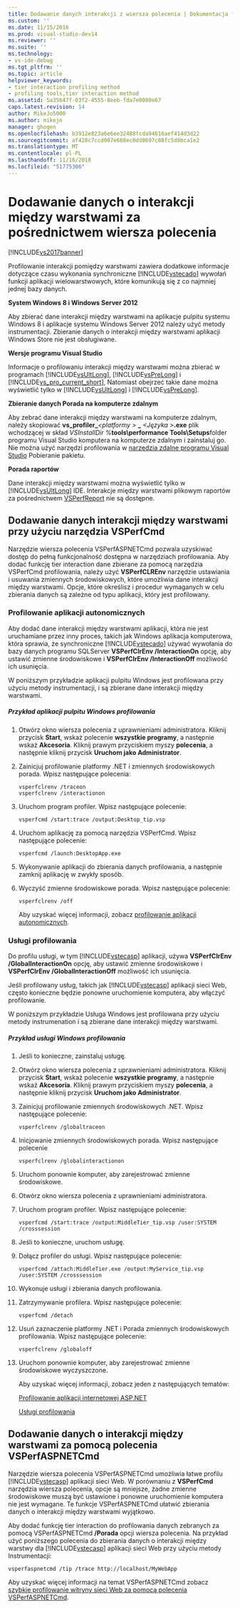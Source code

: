```yaml
---
title: Dodawanie danych interakcji z wiersza polecenia | Dokumentacja firmy Microsoft
ms.custom: ''
ms.date: 11/15/2016
ms.prod: visual-studio-dev14
ms.reviewer: ''
ms.suite: ''
ms.technology:
- vs-ide-debug
ms.tgt_pltfrm: ''
ms.topic: article
helpviewer_keywords:
- tier interaction profiling method
- profiling tools,tier interaction method
ms.assetid: 5a35647f-03f2-4555-8eeb-fda7e0080e67
caps.latest.revision: 14
author: MikeJo5000
ms.author: mikejo
manager: ghogen
ms.openlocfilehash: b3912e823a6e6ee32488fcda94616aef414d3d22
ms.sourcegitcommit: af428c7ccd007e668ec0dd8697c88fc5d8bca1e2
ms.translationtype: MT
ms.contentlocale: pl-PL
ms.lasthandoff: 11/16/2018
ms.locfileid: "51775306"
---
```

# <a name="adding-tier-interaction-data-from-the-command-line"></a>Dodawanie danych o interakcji między warstwami za pośrednictwem wiersza polecenia
[!INCLUDE[vs2017banner](../includes/vs2017banner.md)]

Profilowanie interakcji pomiędzy warstwami zawiera dodatkowe informacje dotyczące czasu wykonania synchroniczne [!INCLUDE[vstecado](../includes/vstecado-md.md)] wywołań funkcji aplikacji wielowarstwowych, które komunikują się z co najmniej jednej bazy danych.  
  
 **System Windows 8 i Windows Server 2012**  
  
 Aby zbierać dane interakcji między warstwami na aplikacje pulpitu systemu Windows 8 i aplikacje systemu Windows Server 2012 należy użyć metody instrumentacji. Zbieranie danych o interakcji między warstwami aplikacji Windows Store nie jest obsługiwane.  
  
 **Wersje programu Visual Studio**  
  
 Informacje o profilowaniu interakcji między warstwami można zbierać w programach [!INCLUDE[vsUltLong](../includes/vsultlong-md.md)], [!INCLUDE[vsPreLong](../includes/vsprelong-md.md)] i [!INCLUDE[vs_pro_current_short](../includes/vs-pro-current-short-md.md)], Natomiast obejrzeć takie dane można wyświetlić tylko w [!INCLUDE[vsUltLong](../includes/vsultlong-md.md)] i [!INCLUDE[vsPreLong](../includes/vsprelong-md.md)].  
  
 **Zbieranie danych Porada na komputerze zdalnym**  
  
 Aby zebrać dane interakcji między warstwami na komputerze zdalnym, należy skopiować **vs\_profiler\_**_\<platformy >_ **\_**  _\<Języka >_**.exe** plik wchodzącej w skład _VSInstallDir %_**tools\performance Tools\Setups**folder programu Visual Studio komputera na komputerze zdalnym i zainstaluj go. Nie można użyć narzędzi profilowania w [narzędzia zdalne programu Visual Studio](http://msdn.microsoft.com/library/90f45630-0d26-4698-8c1f-63f85a12db9c) Pobieranie pakietu.  
  
 **Porada raportów**  
  
 Dane interakcji między warstwami można wyświetlić tylko w [!INCLUDE[vsUltLong](../includes/vsultlong-md.md)] IDE. Interakcje między warstwami plikowym raportów za pośrednictwem [VSPerfReport](../profiling/vsperfreport.md) nie są dostępne.  
  
## <a name="adding-tier-interaction-data-with-vsperfcmd"></a>Dodawanie danych interakcji między warstwami przy użyciu narzędzia VSPerfCmd  
 Narzędzie wiersza polecenia VSPerfASPNETCmd pozwala uzyskiwać dostęp do pełną funkcjonalność dostępna w narzędziach profilowania. Aby dodać funkcję tier interaction dane zbierane za pomocą narzędzia VSPerfCmd profilowania, należy użyć **VSPerfCLREnv** narzędzie ustawiania i usuwania zmiennych środowiskowych, które umożliwia dane interakcji między warstwami. Opcje, które określisz i procedur wymaganych w celu zbierania danych są zależne od typu aplikacji, który jest profilowany.  
  
### <a name="profiling-stand-alone-applications"></a>Profilowanie aplikacji autonomicznych  
 Aby dodać dane interakcji między warstwami aplikacji, która nie jest uruchamiane przez inny proces, takich jak Windows aplikacja komputerowa, która sprawia, że synchroniczne [!INCLUDE[vstecado](../includes/vstecado-md.md)] używać wywołania do bazy danych programu SQLServer **VSPerfClrEnv /InteractionOn** opcję, aby ustawić zmienne środowiskowe i **VSPerfClrEnv /InteractionOff** możliwość ich usunięcia.  
  
 W poniższym przykładzie aplikacji pulpitu Windows jest profilowana przy użyciu metody instrumentacji, i są zbierane dane interakcji między warstwami.  
  
##### <a name="profiling-a-windows-desktop-application-example"></a>Przykład aplikacji pulpitu Windows profilowania  
  
1. Otwórz okno wiersza polecenia z uprawnieniami administratora. Kliknij przycisk **Start**, wskaż polecenie **wszystkie programy**, a następnie wskaż **Akcesoria**. Kliknij prawym przyciskiem myszy **polecenia**, a następnie kliknij przycisk **Uruchom jako Administrator**.  
  
2. Zainicjuj profilowanie platformy .NET i zmiennych środowiskowych porada. Wpisz następujące polecenia:  
  
   ```  
   vsperfclrenv /traceon  
   vsperfclrenv /interactionon  
   ```  
  
3. Uruchom program profiler. Wpisz następujące polecenie:  
  
   ```  
   vsperfcmd /start:trace /output:Desktop_tip.vsp   
   ```  
  
4. Uruchom aplikację za pomocą narzędzia VSPerfCmd. Wpisz następujące polecenie:  
  
   ```  
   vsperfcmd /launch:DesktopApp.exe  
   ```  
  
5. Wykonywanie aplikacji do zbierania danych profilowania, a następnie zamknij aplikację w zwykły sposób.  
  
6. Wyczyść zmienne środowiskowe porada. Wpisz następujące polecenie:  
  
   ```  
   vsperfclrenv /off  
   ```  
  
   Aby uzyskać więcej informacji, zobacz [profilowanie aplikacji autonomicznych](../profiling/command-line-profiling-of-stand-alone-applications.md).  
  
### <a name="profiling-services"></a>Usługi profilowania  
 Do profilu usługi, w tym [!INCLUDE[vstecasp](../includes/vstecasp-md.md)] aplikacji, używa **VSPerfClrEnv /GlobalInteractionOn** opcję, aby ustawić zmienne środowiskowe i **VSPerfClrEnv /GlobalInteractionOff** możliwość ich usunięcia.  
  
 Jeśli profilowany usług, takich jak [!INCLUDE[vstecasp](../includes/vstecasp-md.md)] aplikacji sieci Web, często konieczne będzie ponowne uruchomienie komputera, aby włączyć profilowanie.  
  
 W poniższym przykładzie Usługa Windows jest profilowana przy użyciu metody instrumenation i są zbierane dane interakcji między warstwami.  
  
##### <a name="profiling-a-windows-service-example"></a>Przykład usługi Windows profilowania  
  
1. Jeśli to konieczne, zainstaluj usługę.  
  
2. Otwórz okno wiersza polecenia z uprawnieniami administratora. Kliknij przycisk **Start**, wskaż polecenie **wszystkie programy**, a następnie wskaż **Akcesoria**. Kliknij prawym przyciskiem myszy **polecenia**, a następnie kliknij przycisk **Uruchom jako Administrator**.  
  
3. Zainicjuj profilowanie zmiennych środowiskowych .NET. Wpisz następujące polecenie:  
  
   ```  
   vsperfclrenv /globaltraceon  
   ```  
  
4. Inicjowanie zmiennych środowiskowych porada. Wpisz następujące polecenie  
  
   ```  
   vsperfclrenv /globalinteractionon  
   ```  
  
5. Uruchom ponownie komputer, aby zarejestrować zmienne środowiskowe.  
  
6. Otwórz okno wiersza polecenia z uprawnieniami administratora.  
  
7. Uruchom program profiler. Wpisz następujące polecenie:  
  
   ```  
   vsperfcmd /start:trace /output:MiddleTier_tip.vsp /user:SYSTEM /crosssession   
   ```  
  
8. Jeśli to konieczne, uruchom usługę.  
  
9. Dołącz profiler do usługi. Wpisz następujące polecenie:  
  
    ```  
    vsperfcmd /attach:MiddleTier.exe /output:MyService_tip.vsp /user:SYSTEM /crosssession   
    ```  
  
10. Wykonuje usługi i zbierania danych profilowania.  
  
11. Zatrzymywanie profilera. Wpisz następujące polecenie:  
  
     `vsperfcmd /detach`  
  
12. Usuń zaznaczenie platformy .NET i Porada zmiennych środowiskowych profilowania. Wpisz następujące polecenie:  
  
    ```  
    vsperfclrenv /globaloff  
    ```  
  
13. Uruchom ponownie komputer, aby zarejestrować zmienne środowiskowe wyczyszczone.  
  
    Aby uzyskać więcej informacji, zobacz jeden z następujących tematów:  
  
    [Profilowanie aplikacji internetowej ASP.NET](../profiling/command-line-profiling-of-aspnet-web-applications.md)  
  
    [Usługi profilowania](../profiling/command-line-profiling-of-services.md)  
  
## <a name="adding-tier-interaction-data-with-vsperfaspnetcmd"></a>Dodawanie danych o interakcji między warstwami za pomocą polecenia VSPerfASPNETCmd  
 Narzędzie wiersza polecenia VSPerfASPNETCmd umożliwia łatwe profilu [!INCLUDE[vstecasp](../includes/vstecasp-md.md)] aplikacji sieci Web. W porównaniu z **VSPerfCmd** narzędzia wiersza polecenia, opcje są mniejsze, żadne zmienne środowiskowe muszą być ustawione i ponowne uruchomienie komputera nie jest wymagane. Te funkcje VSPerfASPNETCmd ułatwić zbierania danych o interakcji między warstwami wyjątkowo.  
  
 Aby dodać funkcję tier interaction do profilowania danych zebranych za pomocą VSPerfASPNETCmd **/Porada** opcji wiersza polecenia. Na przykład użyć poniższego polecenia do zbierania danych o interakcji między warstwy dla [!INCLUDE[vstecasp](../includes/vstecasp-md.md)] aplikacji sieci Web przy użyciu metody Instrumentacji:  
  
```  
vsperfaspnetcmd /tip /trace http://localhost/MyWebApp  
```  
  
 Aby uzyskać więcej informacji na temat VSPerfASPNETCmd zobacz [szybkie profilowanie witryny sieci Web za pomocą polecenia VSPerfASPNETCmd](../profiling/rapid-web-site-profiling-with-vsperfaspnetcmd.md).



